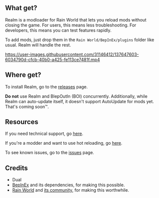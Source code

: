 ## What get?
Realm is a modloader for Rain World that lets you reload mods without closing the game. For users, this means less troubleshooting. For developers, this means you can test features rapidly.

To add mods, just drop them in the `Rain World/BepInEx/plugins` folder like usual. Realm will handle the rest.

https://user-images.githubusercontent.com/31146412/137647603-6034790d-cfcb-40b0-a425-fe113ce7481f.mp4

## Where get?
To install Realm, go to the [releases](https://github.com/Dual-Iron/RwModLoader/releases/latest) page.

**Do not** use Realm and BlepOutIn (BOI) concurrently. Additionally, while Realm can auto-update itself, it doesn't support AutoUpdate for mods yet. That's coming soon™.

## Resources
If you need technical support, go [here](.github/SUPPORT.md).

If you're a modder and want to use hot reloading, go [here](MODDERS.md).

To see known issues, go to the [issues](https://github.com/Dual-Iron/RwModLoader/issues) page.

## Credits
- Dual
- [BepInEx](https://github.com/BepInEx/BepInEx/tree/v5-lts) and its dependencies, for making this possible.
- [Rain World](https://rainworldgame.com/) and [its community](https://discord.gg/rainworld), for making this worthwhile.
